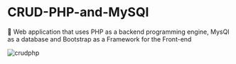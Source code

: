 # CRUD-PHP-and-MySQl
:date: Web application that uses PHP as a backend programming engine, MysQl as a database and Bootstrap as a Framework for the Front-end




 


![crudphp](https://user-images.githubusercontent.com/26189854/58376157-d625e700-7f20-11e9-8879-bd0275227077.gif)




